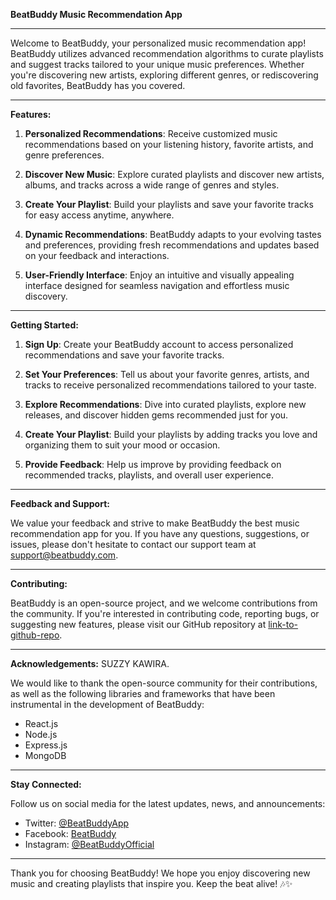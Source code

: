 **BeatBuddy Music Recommendation App**

---

Welcome to BeatBuddy, your personalized music recommendation app! BeatBuddy utilizes advanced recommendation algorithms to curate playlists and suggest tracks tailored to your unique music preferences. Whether you're discovering new artists, exploring different genres, or rediscovering old favorites, BeatBuddy has you covered.

---

**Features:**

1. **Personalized Recommendations**: Receive customized music recommendations based on your listening history, favorite artists, and genre preferences.

2. **Discover New Music**: Explore curated playlists and discover new artists, albums, and tracks across a wide range of genres and styles.

3. **Create Your Playlist**: Build your playlists and save your favorite tracks for easy access anytime, anywhere.

4. **Dynamic Recommendations**: BeatBuddy adapts to your evolving tastes and preferences, providing fresh recommendations and updates based on your feedback and interactions.

5. **User-Friendly Interface**: Enjoy an intuitive and visually appealing interface designed for seamless navigation and effortless music discovery.

---

**Getting Started:**

1. **Sign Up**: Create your BeatBuddy account to access personalized recommendations and save your favorite tracks.

2. **Set Your Preferences**: Tell us about your favorite genres, artists, and tracks to receive personalized recommendations tailored to your taste.

3. **Explore Recommendations**: Dive into curated playlists, explore new releases, and discover hidden gems recommended just for you.

4. **Create Your Playlist**: Build your playlists by adding tracks you love and organizing them to suit your mood or occasion.

5. **Provide Feedback**: Help us improve by providing feedback on recommended tracks, playlists, and overall user experience.

---

**Feedback and Support:**

We value your feedback and strive to make BeatBuddy the best music recommendation app for you. If you have any questions, suggestions, or issues, please don't hesitate to contact our support team at support@beatbuddy.com.

---

**Contributing:**

BeatBuddy is an open-source project, and we welcome contributions from the community. If you're interested in contributing code, reporting bugs, or suggesting new features, please visit our GitHub repository at [link-to-github-repo](https://github.com/beatbuddy/beatbuddy-app).

---

**Acknowledgements:**
SUZZY KAWIRA.

We would like to thank the open-source community for their contributions, as well as the following libraries and frameworks that have been instrumental in the development of BeatBuddy:

- React.js
- Node.js
- Express.js
- MongoDB

---

**Stay Connected:**

Follow us on social media for the latest updates, news, and announcements:

- Twitter: [@BeatBuddyApp](https://twitter.com/BeatBuddyApp)
- Facebook: [BeatBuddy](https://www.facebook.com/BeatBuddy)
- Instagram: [@BeatBuddyOfficial](https://www.instagram.com/BeatBuddyOfficial)

---

Thank you for choosing BeatBuddy! We hope you enjoy discovering new music and creating playlists that inspire you. Keep the beat alive! 🎶✨
